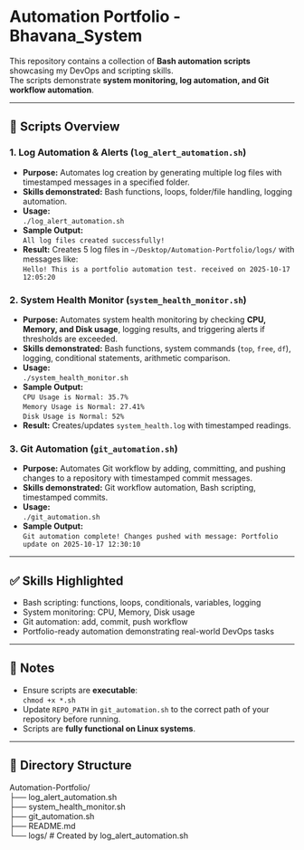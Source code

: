 # Automation Portfolio - Bhavana_System

This repository contains a collection of **Bash automation scripts** showcasing my DevOps and scripting skills.  
The scripts demonstrate **system monitoring, log automation, and Git workflow automation**.

---

## 📂 Scripts Overview

### 1. **Log Automation & Alerts** (`log_alert_automation.sh`)
- **Purpose:** Automates log creation by generating multiple log files with timestamped messages in a specified folder.  
- **Skills demonstrated:** Bash functions, loops, folder/file handling, logging automation.  
- **Usage:**  
`./log_alert_automation.sh`  
- **Sample Output:**  
`All log files created successfully!`  
- **Result:** Creates 5 log files in `~/Desktop/Automation-Portfolio/logs/` with messages like:  
`Hello! This is a portfolio automation test. received on 2025-10-17 12:05:20`

### 2. **System Health Monitor** (`system_health_monitor.sh`)
- **Purpose:** Automates system health monitoring by checking **CPU, Memory, and Disk usage**, logging results, and triggering alerts if thresholds are exceeded.  
- **Skills demonstrated:** Bash functions, system commands (`top`, `free`, `df`), logging, conditional statements, arithmetic comparison.  
- **Usage:**  
`./system_health_monitor.sh`  
- **Sample Output:**  
`CPU Usage is Normal: 35.7%`  
`Memory Usage is Normal: 27.41%`  
`Disk Usage is Normal: 52%`  
- **Result:** Creates/updates `system_health.log` with timestamped readings.

### 3. **Git Automation** (`git_automation.sh`)
- **Purpose:** Automates Git workflow by adding, committing, and pushing changes to a repository with timestamped commit messages.  
- **Skills demonstrated:** Git workflow automation, Bash scripting, timestamped commits.  
- **Usage:**  
`./git_automation.sh`  
- **Sample Output:**  
`Git automation complete! Changes pushed with message: Portfolio update on 2025-10-17 12:30:10`

---

## ✅ Skills Highlighted
- Bash scripting: functions, loops, conditionals, variables, logging  
- System monitoring: CPU, Memory, Disk usage  
- Git automation: add, commit, push workflow  
- Portfolio-ready automation demonstrating real-world DevOps tasks

---

## 📝 Notes
- Ensure scripts are **executable**:  
`chmod +x *.sh`  
- Update `REPO_PATH` in `git_automation.sh` to the correct path of your repository before running.  
- Scripts are **fully functional on Linux systems**.

---

## 📌 Directory Structure
Automation-Portfolio/  
├── log_alert_automation.sh  
├── system_health_monitor.sh  
├── git_automation.sh  
├── README.md  
└── logs/       # Created by log_alert_automation.sh

